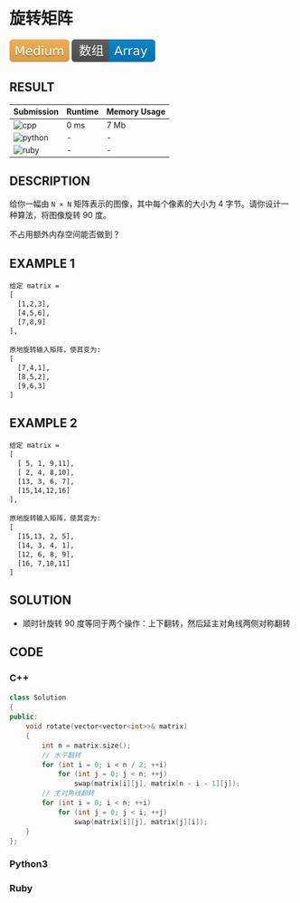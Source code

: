 # 旋转矩阵

![Medium](../../materials/-Medium-f0ad4e.svg) ![Array](../../materials/数组-Array-007ec6.svg)

## RESULT

| Submission                                                    | Runtime | Memory Usage |
| ------------------------------------------------------------- | ------- | ------------ |
| ![cpp](https://img.shields.io/badge/cci0107-cpp-f34b7d.svg)   | 0 ms    | 7 Mb         |
| ![python](https://img.shields.io/badge/cci0107-py-3572A5.svg) | -       | -            |
| ![ruby](https://img.shields.io/badge/cci0107-rb-701516.svg)   | -       | -            |

## DESCRIPTION

给你一幅由 `N × N` 矩阵表示的图像，其中每个像素的大小为 4 字节。请你设计一种算法，将图像旋转 90 度。

不占用额外内存空间能否做到？

## EXAMPLE 1

```plain
给定 matrix = 
[
  [1,2,3],
  [4,5,6],
  [7,8,9]
],

原地旋转输入矩阵，使其变为:
[
  [7,4,1],
  [8,5,2],
  [9,6,3]
]
```

## EXAMPLE 2

```plain
给定 matrix =
[
  [ 5, 1, 9,11],
  [ 2, 4, 8,10],
  [13, 3, 6, 7],
  [15,14,12,16]
], 

原地旋转输入矩阵，使其变为:
[
  [15,13, 2, 5],
  [14, 3, 4, 1],
  [12, 6, 8, 9],
  [16, 7,10,11]
]
```

## SOLUTION

* 顺时针旋转 90 度等同于两个操作：上下翻转，然后延主对角线两侧对称翻转

## CODE

### C++

```cpp
class Solution
{
public:
    void rotate(vector<vector<int>>& matrix)
    {
        int n = matrix.size();
        // 水平翻转
        for (int i = 0; i < n / 2; ++i)
            for (int j = 0; j < n; ++j)
                swap(matrix[i][j], matrix[n - i - 1][j]);
        // 主对角线翻转
        for (int i = 0; i < n; ++i)
            for (int j = 0; j < i; ++j)
                swap(matrix[i][j], matrix[j][i]);
    }
};
```

### Python3


### Ruby

